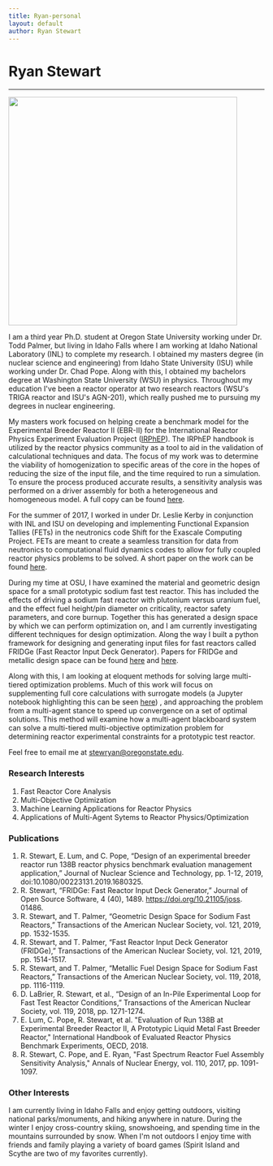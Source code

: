 ```yaml
---
title: Ryan-personal
layout: default
author: Ryan Stewart
---
```

# Ryan Stewart
--------------

<img src="{{ site.url }}users/stewryan/images/cover_picture.jpg" width="450">

I am a third year Ph.D. student at Oregon State University working under Dr. Todd Palmer, but living in Idaho Falls where I am working at Idaho National Laboratory (INL) to complete my research.
I obtained my masters degree (in nuclear science and engineering) from Idaho State University (ISU) while working under Dr. Chad Pope.
Along with this, I obtained my bachelors degree at Washington State University (WSU) in physics.
Throughout my education I've been a reactor operator at two research reactors (WSU's TRIGA reactor and ISU's AGN-201), which really pushed me to pursuing my degrees in nuclear engineering.

My masters work focused on helping create a benchmark model for the Experimental Breeder Reactor II (EBR-II) for the International Reactor Physics Experiment Evaluation Project ([IRPhEP](http://irphep.inl.gov/)). 
The IRPhEP handbook is utilized by the reactor physics community as a tool to aid in the validation of calculational techniques and data. 
The focus of my work was to determine the viability of homogenization to specific areas of the core in the hopes of reducing the size of the input file, and the time required to run a simulation. 
To ensure the process produced accurate results, a sensitivity analysis was performed on a driver assembly for both a heterogeneous and homogeneous model. A full copy can be found [here](./files/ryan_thesis.pdf).

For the summer of 2017, I worked in under Dr. Leslie Kerby in conjunction with INL and ISU on developing and implementing Functional Expansion Tallies (FETs) in the neutronics code Shift for the Exascale Computing Project. 
FETs are meant to create a seamless transition for data from neutronics to computational fluid dynamics codes to allow for fully coupled reactor physics problems to be solved. A short paper on the work can be found [here](./files/Report.pdf).

During my time at OSU, I have examined the material and geometric design space for a small prototypic sodium fast test reactor.
This has included the effects of driving a sodium fast reactor with plutonium versus uranium fuel, and the effect fuel height/pin diameter on criticality, reactor safety parameters, and core burnup.
Together this has generated a design space by which we can perform optimization on, and I am currently investigating different techniques for design optimization.
Along the way I built a python framework for designing and generating input files for fast reactors called FRIDGe (Fast Reactor Input Deck Generator).
Papers for FRIDGe and metallic design space can be found [here](./files/fridge_joss.pdf) and [here](./files/Material_Design_Space.pdf).

Along with this, I am looking at eloquent methods for solving large multi-tiered optimization problems.
Much of this work will focus on supplementing full core calculations with surrogate models (a  Jupyter notebook highlighting this can be seen [here](https://github.com/ryanstwrt/surrogate_modeling/blob/master/Surrogate_Model_Hyper_Parameter_Study.ipynb)) , and approaching the problem from a multi-agent stance to speed up convergence on a set of optimal solutions. 
This method will examine how a multi-agent blackboard system can solve a multi-tiered multi-objective optimization problem for determining reactor experimental constraints for a prototypic test reactor.

Feel free to email me at stewryan@oregonstate.edu.

### Research Interests
1. Fast Reactor Core Analysis
2. Multi-Objective Optimization
3. Machine Learning Applications for Reactor Physics
4. Applications of Multi-Agent Sytems to Reactor Physics/Optimization

### Publications
1. R. Stewart, E. Lum, and C. Pope, “Design of an experimental breeder reactor run 138B reactor physics benchmark evaluation management application,” Journal of Nuclear Science and Technology, pp. 1-12, 2019, doi:10.1080/00223131.2019.1680325.
2. R. Stewart, “FRIDGe: Fast Reactor Input Deck Generator,” Journal of Open Source Software, 4 (40), 1489. https://doi.org/10.21105/joss. 01486.
3. R. Stewart, and T. Palmer, “Geometric Design Space for Sodium Fast Reactors,”	Transactions of the American Nuclear Society, vol. 121, 2019, pp. 1532-1535.
4. R. Stewart, and T. Palmer, “Fast Reactor Input Deck Generator (FRIDGe),” Transactions of the American Nuclear Society, vol. 121, 2019, pp. 1514-1517.
5. R. Stewart, and T. Palmer, “Metallic Fuel Design Space for Sodium Fast Reactors,” Transactions of the American Nuclear Society, vol. 119, 2018, pp. 1116-1119.
6. D. LaBrier, R. Stewart, et al., “Design of an In-Pile Experimental Loop for Fast Test Reactor Conditions,” Transactions of the American Nuclear Society, vol. 119, 2018, pp. 1271-1274.
7. E. Lum, C. Pope, R. Stewart, et al. "Evaluation of Run 138B at Experimental Breeder Reactor II, A Prototypic Liquid Metal Fast Breeder Reactor," International Handbook of Evaluated Reactor Physics Benchmark Experiments, OECD, 2018.
8. R. Stewart, C. Pope, and E. Ryan, "Fast Spectrum Reactor Fuel Assembly Sensitivity Analysis," Annals of Nuclear Energy, vol. 110, 2017, pp. 1091-1097.

### Other Interests

I am currently living in Idaho Falls and enjoy getting outdoors, visiting national parks/monuments, and hiking anywhere in nature.
During the winter I enjoy cross-country skiing, snowshoeing, and spending time in the mountains surrounded by snow.
When I'm not outdoors I enjoy time with friends and family playing a variety of board games (Spirit Island and Scythe are two of my favorites currently).